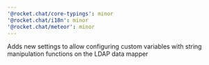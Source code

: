 ```yaml
---
'@rocket.chat/core-typings': minor
'@rocket.chat/i18n': minor
'@rocket.chat/meteor': minor
---
```


Adds new settings to allow configuring custom variables with string manipulation functions on the LDAP data mapper
